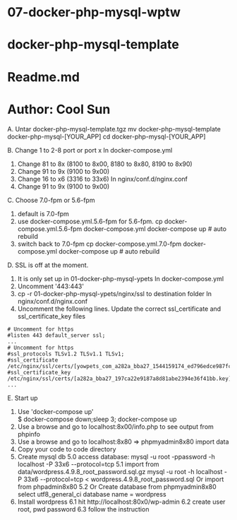 # 07-docker-php-mysql-wptw
# docker-php-mysql-template 
# Readme.md 
# Author: Cool Sun

A. Untar docker-php-mysql-template.tgz
   mv docker-php-mysql-template docker-php-mysql-[YOUR_APP]
   cd docker-php-mysql-[YOUR_APP]

B. Change 1 to 2-8 port or port x
In docker-compose.yml
1. Change 81 to 8x (8100 to 8x00, 8180 to 8x80, 8190 to 8x90)
2. Change 91 to 9x (9100 to 9x00)
3. Change 16 to x6 (3316 to 33x6)
In nginx/conf.d/nginx.conf
4. Change 91 to 9x (9100 to 9x00)

C. Choose 7.0-fpm or 5.6-fpm
1. default is 7.0-fpm
  1. use docker-compose.yml.5.6-fpm for 5.6-fpm.
     cp docker-compose.yml.5.6-fpm docker-compose.yml
     docker-compose up   # auto rebuild
  2. switch back to 7.0-fpm
     cp docker-compose.yml.7.0-fpm docker-compose.yml
     docker-compose up   # auto rebuild



D. SSL is off at the moment.
1. It is only set up in 01-docker-php-mysql-ypets
  In docker-compose.yml
  1. Uncomment '443:443'
  2. cp -r 01-docker-php-mysql-ypets/nginx/ssl to destination folder
  In nginx/conf.d/nginx.conf
  3. Uncomment the following lines.  Update the correct ssl_certificate and ssl_certificate_key files 

    # Uncomment for https
    #listen 443 default_server ssl;
    ...
    # Uncomment for https
    #ssl_protocols TLSv1.2 TLSv1.1 TLSv1;
    #ssl_certificate /etc/nginx/ssl/certs/[yowpets_com_a282a_bba27_1544159174_ed796edce987fc6f71eaf26fc846e46f.crt];
    #ssl_certificate_key /etc/nginx/ssl/certs/[a282a_bba27_197ca22e9187a8d81abe2394e36f41bb.key];
    ...

E. Start up
1. Use 'docker-compose up'  
  $ docker-compose down;sleep 3; docker-compose up
2. Use a browse and go to localhost:8x00/info.php to see output from phpinfo
3. Use a browse and go to localhost:8x80 => phpmyadmin8x80
  import data 
4. Copy your code to code directory
5. Create mysql db
   5.0 access database: mysql -u root -ppassword -h localhost -P 33x6 --protocol=tcp
   5.1 import from data/wordpress.4.9.8_root_password.sql.gz
       mysql -u root -h localhost -P 33x6 --protocol=tcp < wordpress.4.9.8_root_password.sql
       Or import from phpadmin8x80
   5.2 Or Create database from phpmyadmin8x80
       select utf8_general_ci
       database name = wordpress
6. Install wordpress
   6.1 hit http://localhost:80x0/wp-admin
   6.2 create user root, pwd password
   6.3 follow the instruction


